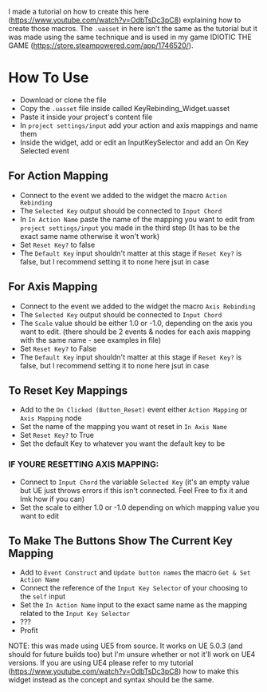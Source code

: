 

I made a tutorial on how to create this here (https://www.youtube.com/watch?v=OdbTsDc3pC8) explaining how to create those macros. The `.uasset` in here isn't the same as the tutorial but it was made using the same technique and is used in my game IDIOTIC THE GAME (https://store.steampowered.com/app/1746520/).


# How To Use

* Download or clone the file
* Copy the `.uasset` file inside called KeyRebinding_Widget.uasset
* Paste it inside your project's content file
* In `project settings/input` add your action and axis mappings and name them
* Inside the widget, add or edit an InputKeySelector and add an On Key Selected event



## For Action Mapping

* Connect to the event we added to the widget the macro `Action Rebinding` 
* The `Selected Key` output should be connected to `Input Chord`
* In `In Action Name` paste the name of the mapping you want to edit from `project settings/input` you made in the third step (It has to be the exact same name otherwise it won't work)
* Set `Reset Key?` to false
* The `Default Key` input shouldn't matter at this stage if `Reset Key?` is false, but I recommend setting it to none here jsut in case


## For Axis Mapping

* Connect to the event we added to the widget the macro `Axis Rebinding`
* The `Selected Key` output should be connected to `Input Chord`
* The `Scale` value should be either 1.0 or -1.0, depending on the axis you want to edit. (there should be 2 events & nodes for each axis mapping with the same name - see examples in file)
* Set `Reset Key?` to False
* The `Default Key` input shouldn't matter at this stage if `Reset Key?` is false, but I recommend setting it to none here jsut in case


## To Reset Key Mappings

* Add to the `On Clicked (Button_Reset)` event either `Action Mapping` or `Axis Mapping` node
* Set the name of the mapping you want ot reset in `In Axis Name`
* Set `Reset Key?` to True
* Set the default Key to whatever you want the default key to be
### IF YOURE RESETTING AXIS MAPPING:
* Connect to `Input Chord` the variable `Selected Key` (it's an empty value but UE just throws errors if this isn't connected. Feel Free to fix it and lmk how if you can)
* Set the scale to either 1.0 or -1.0 depending on which mapping value you want to edit

## To Make The Buttons Show The Current Key Mapping

* Add to `Event Construct` and `Update button names` the macro `Get & Set Action Name`
* Connect the reference of the `Input Key Selector` of your choosing to the `self` input
* Set the `In Action Name` input to the exact same name as the mapping related to the `Input Key Selector`
* ???
* Profit


NOTE: this was made using UE5 from source. It works on UE 5.0.3 (and should for future builds too) but I'm unsure whether or not it'll work on UE4 versions. If you are using UE4 please refer to my tutorial (https://www.youtube.com/watch?v=OdbTsDc3pC8) how to make this widget instead as the concept and syntax should be the same.
